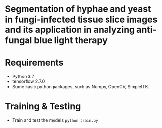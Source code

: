 # Segmentation of hyphae and yeast in fungi-infected tissue slice images and its application in analyzing anti-fungal blue light therapy

# Requirements
- Python 3.7
- tensorflow 2.7.0
- Some basic python packages, such as Numpy, OpenCV, SimpleITK.

# Training & Testing
- Train and test the models  `python train.py` 
